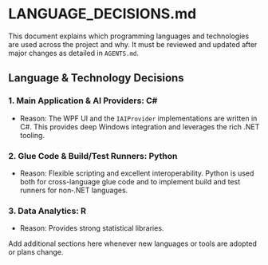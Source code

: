 # LANGUAGE_DECISIONS.md

This document explains which programming languages and technologies are used across the project and why. It must be reviewed and updated after major changes as detailed in `AGENTS.md`.

## Language & Technology Decisions

### 1. Main Application & AI Providers: C#
- Reason: The WPF UI and the `IAIProvider` implementations are written in C#.
  This provides deep Windows integration and leverages the rich .NET tooling.

### 2. Glue Code & Build/Test Runners: Python
- Reason: Flexible scripting and excellent interoperability. Python is used
  both for cross-language glue code and to implement build and test runners for
  non‑.NET languages.

### 3. Data Analytics: R
- Reason: Provides strong statistical libraries.

Add additional sections here whenever new languages or tools are adopted or plans change.
